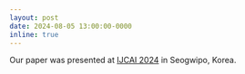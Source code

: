 ```yaml
---
layout: post
date: 2024-08-05 13:00:00-0000
inline: true
---
```


Our paper was presented at <a href="https://ijcai24.org/">IJCAI 2024</a> in Seogwipo, Korea.
